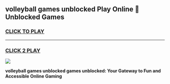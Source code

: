 
## volleyball games unblocked Play Online 👋 Unblocked Games
<h3>
<a href="https://premium.freeplayer.one?title=volleyball_games_unblocked&ref=19F">CLICK TO PLAY</a></h3>
<hr>

<h3>
<a href="https://premium.freeplayer.one?title=volleyball_games_unblocked&ref=19F">CLICK 2 PLAY</a>
  
</h3>

<a href="https://premium.freeplayer.one?title=volleyball_games_unblocked&ref=19F"><img src="https://clearcache.store/games.png"></a>


**volleyball games unblocked games unblocked: Your Gateway to Fun and Accessible Online Gaming**
